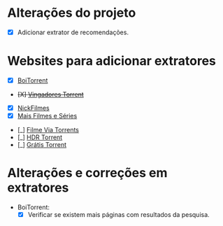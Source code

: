 # Alterações do projeto

  - [X] Adicionar extrator de recomendações.

# Websites para adicionar extratores

  - [X] [BoiTorrent](https://boitorrent.com)
  - ~~[X] [Vingadores Torrent](https://www.vingadorestorrent.com.br)~~
  - [X] [NickFilmes](https://nickfilmes.net)
  - [X] [Mais Filmes e Séries](https://maisfilmeseseries.com)
  - [_] [Filme Via Torrents](https://filmeviatorrents.org)
  - [_] [HDR Torrent](https://hdrtorrent.com)
  - [_] [Grátis Torrent](https://gratistorrent.com)


# Alterações e correções em extratores
  - BoiTorrent:
    - [X] Verificar se existem mais páginas com resultados da pesquisa.
